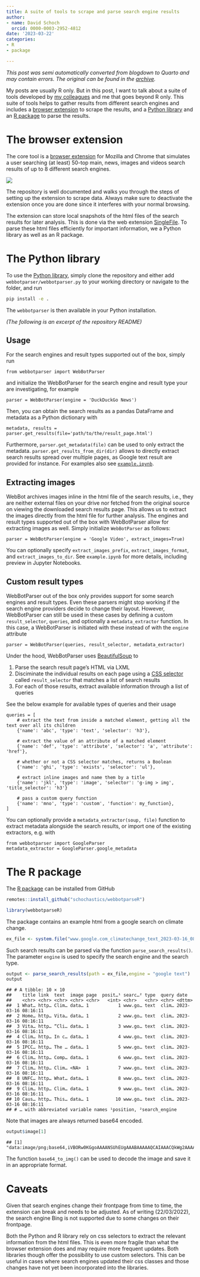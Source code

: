 ```yaml
---
title: A suite of tools to scrape and parse search engine results
author:
- name: David Schoch
  orcid: 0000-0003-2952-4812
date: '2023-03-22'
categories:
- R
- package

---
```




*This post was semi automatically converted from blogdown to Quarto and may contain errors. The original can be found in the [archive](http://archive.schochastics.net/post/a-suite-of-tools-to-scrape-and-parse-search-engine-results/).*

My posts are usually R only. But in this post, I want to talk about a
suite of tools developed by [my
colleagues](https://www.gesis.org/en/institute/departments/computational-social-science)
and me that goes beyond R only. This suite of tools helps to gather
results from different search engines and includes a [browser
extension](https://github.com/gesiscss/WebBot) to scrape the results,
and a [Python library](https://github.com/gesiscss/WebBot-tutorials) and
an [R package](https://github.com/schochastics/webbotparseR) to parse
the results.

# The browser extension

The core tool is a [browser
extension](http://blog.schochastics.net/post/a-suite-of-tools-to-scrape-and-parse-search-engine-results/(https://github.com/gesiscss/WebBot))
for Mozilla and Chrome that simulates a user searching (at least) 50-top
main, news, images and videos search results of up to 8 different search
engines.

![](demo.webp)

The repository is well documented and walks you through the steps of
setting up the extension to scrape data. Always make sure to deactivate
the extension once you are done since it interferes with your normal
browsing.

The extension can store local snapshots of the html files of the search
results for later analysis. This is done via the web extension
[SingleFile](https://github.com/gildas-lormeau/SingleFile). To parse
these html files efficiently for important information, we a Python
library as well as an R package.

# The Python library

To use the [Python
library](https://github.com/gesiscss/WebBot-tutorials), simply clone the
repository and either add `webbotparser/webbotparser.py` to your working
directory or navigate to the folder, and run

``` bash
pip install -e .
```

The `webbotparser` is then available in your Python installation.

*(The following is an excerpt of the repository README)*

## Usage

For the search engines and result types supported out of the box, simply
run

``` hljs
from webbotparser import WebBotParser
```

and initialize the WebBotParser for the search engine and result type
your are investigating, for example

``` hljs
parser = WebBotParser(engine = 'DuckDuckGo News')
```

Then, you can obtain the search results as a pandas DataFrame and
metadata as a Python dictionary with

``` hljs
metadata, results = parser.get_results(file='path/to/the/result_page.html')
```

Furthermore, `parser.get_metadata(file)` can be used to only extract the
metadata. `parser.get_results_from_dir(dir)` allows to directly extract
search results spread over multiple pages, as Google text result are
provided for instance. For examples also see
[`example.ipynb`](https://github.com/gesiscss/WebBot-tutorials/blob/main/example.ipynb).

## Extracting images

WebBot archives images inline in the html file of the search results,
i.e., they are neither external files on your drive nor fetched from the
original source on viewing the downloaded search results page. This
allows us to extract the images directly from the html file for further
analysis. The engines and result types supported out of the box with
WebBotParser allow for extracting images as well. Simply initialize
`WebBotParser` as follows:

``` hljs
parser = WebBotParser(engine = 'Google Video', extract_images=True)
```

You can optionally specify `extract_images_prefix`,
`extract_images_format`, and `extract_images_to_dir`. See
`example.ipynb` for more details, including preview in Jupyter
Notebooks.

## Custom result types

WebBotParser out of the box only provides support for some search
engines and result types. Even these parsers might stop working if the
search engine providers decide to change their layout. However,
WebBotParser can still be used in these cases by defining a custom
`result_selector`, `queries`, and optionally a `metadata_extractor`
function. In this case, a WebBotParser is initiated with these instead
of with the `engine` attribute

``` hljs
parser = WebBotParser(queries, result_selector, metadata_extractor)
```

Under the hood, WebBotParser uses
[BeautifulSoup](https://beautiful-soup-4.readthedocs.io/en/latest/index.html)
to

1.  Parse the search result page’s HTML via LXML
2.  Disciminate the individual results on each page using a [CSS
    selector](https://beautiful-soup-4.readthedocs.io/en/latest/index.html#css-selectors)
    called `result_selector` that matches a list of search results
3.  For each of those results, extract available information through a
    list of queries

See the below example for available types of queries and their usage

``` hljs
queries = [
    # extract the text from inside a matched element, getting all the text over all its children
    {'name': 'abc', 'type': 'text', 'selector': 'h3'},
    
    # extract the value of an attribute of a matched element
    {'name': 'def', 'type': 'attribute', 'selector': 'a', 'attribute': 'href'},
    
    # whether or not a CSS selector matches, returns a Boolean
    {'name': 'ghi', 'type': 'exists', 'selector': 'ul'},

    # extract inline images and name them by a title
    {'name': 'jkl', 'type': 'image', 'selector': 'g-img > img', 'title_selector': 'h3'}
    
    # pass a custom query function
    {'name': 'mno', 'type': 'custom', 'function': my_function},
]
```

You can optionally provide a `metadata_extractor(soup, file)` function
to extract metadata alongside the search results, or import one of the
existing extractors, e.g. with

``` hljs
from webbotparser import GoogleParser
metadata_extractor = GoogleParser.google_metadata
```

# The R package

The [R package](https://github.com/schochastics/webbotparseR) can be
installed from GitHub

``` r
remotes::install_github("schochastics/webbotparseR")
```

``` r
library(webbotparseR)
```

The package contains an example html from a google search on climate
change.

``` r
ex_file <- system.file("www.google.com_climatechange_text_2023-03-16_08_16_11.html", package = "webbotparseR")
```

Such search results can be parsed via the function
`parse_search_results()`. The parameter `engine` is used to specify the
search engine and the search type.

``` r
output <- parse_search_results(path = ex_file,engine = "google text")
output
```

``` hljs
## # A tibble: 10 × 10
##    title link  text  image page  posit…¹ searc…² type  query date               
##    <chr> <chr> <chr> <chr> <chr>   <int> <chr>   <chr> <chr> <dttm>             
##  1 What… http… Clim… data… 1           1 www.go… text  clim… 2023-03-16 08:16:11
##  2 Home… http… Vita… data… 1           2 www.go… text  clim… 2023-03-16 08:16:11
##  3 Vita… http… “Cli… data… 1           3 www.go… text  clim… 2023-03-16 08:16:11
##  4 Clim… http… In c… data… 1           4 www.go… text  clim… 2023-03-16 08:16:11
##  5 IPCC… http… The … data… 1           5 www.go… text  clim… 2023-03-16 08:16:11
##  6 Clim… http… Comp… data… 1           6 www.go… text  clim… 2023-03-16 08:16:11
##  7 Clim… http… Clim… <NA>  1           7 www.go… text  clim… 2023-03-16 08:16:11
##  8 UNFC… http… What… data… 1           8 www.go… text  clim… 2023-03-16 08:16:11
##  9 Clim… http… Clim… data… 1           9 www.go… text  clim… 2023-03-16 08:16:11
## 10 Caus… http… This… data… 1          10 www.go… text  clim… 2023-03-16 08:16:11
## # … with abbreviated variable names ¹​position, ²​search_engine
```

Note that images are always returned base64 encoded.

``` r
output$image[1]
```

``` hljs
## [1] "data:image/png;base64,iVBORw0KGgoAAAANSUhEUgAAABAAAAAQCAIAAACQkWg2AAAABnRSTlMAAAAAAABupgeRAAAAMklEQVR4AWMAgYYG4hEdNJAHGoCIABvBJayhgcYaIAwaakCwydUA52MKYeeSCgZh4gMAXrJ9ASggqqAAAAAASUVORK5CYII="
```

The function `base64_to_img()` can be used to decode the image and save
it in an appropriate format.

# Caveats

Given that search engines change their frontpage from time to time, the
extension can break and needs to be adjusted. As of writing
(22/03/2022), the search engine Bing is not supported due to some
changes on their frontpage.

Both the Python and R library rely on css selectors to extract the
relevant information from the html files. This is even more fragile than
what the browser extension does and may require more frequent updates.
Both libraries though offer the possibility to use custom selectors.
This can be useful in cases where search engines updated their css
classes and those changes have not yet been incorporated into the
libraries.

